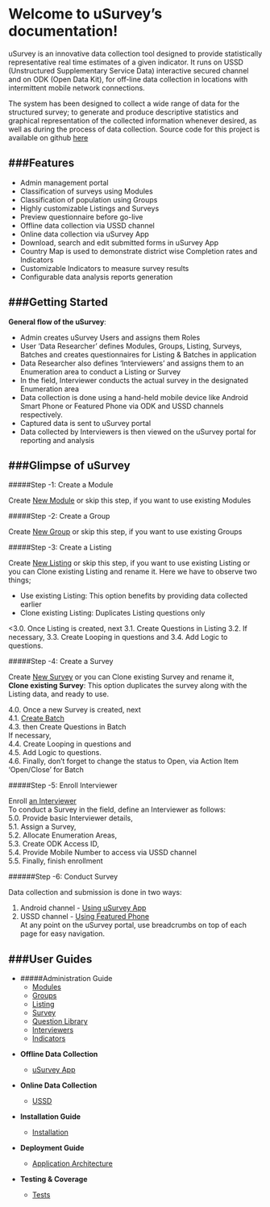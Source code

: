 Welcome to uSurvey’s documentation!
========
uSurvey is an innovative data collection tool designed to provide statistically representative real time estimates of a given indicator. It runs on USSD (Unstructured Supplementary Service Data) interactive secured channel and on ODK (Open Data Kit), for off-line data collection in locations with intermittent mobile network connections.

The system has been designed to collect a wide range of data for the structured survey; to generate and produce descriptive statistics and graphical representation of the collected information whenever desired, as well as during the process of data collection.
Source code for this project is available on github [here]()

###Features
------
* Admin management portal
* Classification of surveys using Modules
* Classification of population using Groups
* Highly customizable Listings and Surveys
* Preview questionnaire before go-live
* Offline data collection via USSD channel
* Online data collection via uSurvey App
* Download, search and edit submitted forms in uSurvey App
* Country Map is used to demonstrate district wise Completion rates and Indicators 
* Customizable Indicators to measure survey results
* Configurable data analysis reports generation

###Getting Started
------
**General flow of the uSurvey**:

* Admin creates uSurvey Users and assigns them Roles
* User ‘Data Researcher’ defines Modules, Groups, Listing, Surveys, Batches and creates questionnaires for Listing & Batches in application
* Data Researcher also defines ‘Interviewers’ and assigns them to an Enumeration area to conduct a Listing or Survey
* In the field, Interviewer conducts the actual survey in the designated Enumeration area
* Data collection is done using a hand-held mobile device like Android Smart Phone or Featured Phone via ODK and USSD channels respectively.
* Captured data is sent to uSurvey portal
* Data collected by Interviewers is then viewed on the uSurvey portal for reporting and analysis

###Glimpse of uSurvey 
------
#####Step -1: Create a Module

Create [New Module](./User_Guides.md#modules) or skip this step, if you want to use existing Modules

#####Step -2: Create a Group

Create [New Group](./User_Guides.md#groups) or skip this step, if you want to use existing Groups

#####Step -3: Create a Listing 

Create [New Listing](./User_Guides.md#listing) or skip this step, if you want to use existing Listing or you can Clone existing Listing and rename it. Here we have to observe two things;

* Use existing Listing: This option benefits by providing data collected earlier
* Clone existing Listing: Duplicates Listing questions only

<3.0. Once Listing is created, next
3.1. Create Questions in Listing 
3.2. If necessary,
3.3. Create Looping in questions and
3.4. Add Logic to questions.

#####Step -4: Create a Survey

Create [New Survey](./User_Guides.md#create-survey) or you can Clone existing Survey and rename it,<br>
**Clone existing Survey**: This option duplicates the survey along with the Listing data, and ready to use.

  4.0. Once a new Survey is created, next <br>
  4.1. [Create Batch](./User_Guides.md#batches) <br>
  4.3. then Create Questions in Batch <br>
     If necessary, <br>
  4.4. Create Looping in questions and <br> 
  4.5. Add Logic to questions. <br>
  4.6. Finally, don’t forget to change the status to Open, via Action Item ‘Open/Close’ for Batch

#####Step -5: Enroll Interviewer

Enroll [an Interviewer](./User_Guides.md#interviewer) <br>
To conduct a Survey in the field, define an Interviewer as follows: <br>
 5.0. Provide basic Interviewer details, <br>
 5.1. Assign a Survey, <br>
 5.2. Allocate Enumeration Areas, <br>
 5.3. Create ODK Access ID, <br>
 5.4. Provide Mobile Number to access via USSD channel <br>
 5.5. Finally, finish enrollment <br>

######Step -6: Conduct Survey

Data collection and submission is done in two ways:

1. Android channel - [Using uSurvey App](./ODK_App.md)
2. USSD channel - [Using Featured Phone](./ussd-integration.md) <br>
At any point on the uSurvey portal, use breadcrumbs on top of each page for easy navigation.

###User Guides
------
+ #####Administration Guide
    - [Modules](./User_Guides.md#modules)
    - [Groups](./User_Guides.md#groups)
    - [Listing](./User_Guides.md#listing)
    - [Survey](./User_Guides.md#create-survey)
    - [Question Library](./User_Guides.md#library-questions)
    - [Interviewers](./User_Guides.md#interviewer)
    - [Indicators](./User_Guides.md#indicators)


* **Offline Data Collection**
    - [uSurvey App](./ODK_App.md)


* **Online Data Collection**
    - [USSD](ussd-integration.md)


* **Installation Guide**
    - [Installation](installation.md)


* **Deployment Guide**
    - [Application Architecture](deployment_guide.md)


* **Testing & Coverage**
    - [Tests](tests.md)

